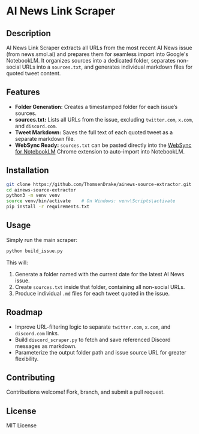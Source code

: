 # AI News Link Scraper

## Description
AI News Link Scraper extracts all URLs from the most recent AI News issue (from news.smol.ai) and prepares them for seamless import into Google's NotebookLM. It organizes sources into a dedicated folder, separates non-social URLs into a `sources.txt`, and generates individual markdown files for quoted tweet content.

## Features
* **Folder Generation:** Creates a timestamped folder for each issue’s sources.
* **sources.txt:** Lists all URLs from the issue, excluding `twitter.com`, `x.com`, and `discord.com`.
* **Tweet Markdown:** Saves the full text of each quoted tweet as a separate markdown file.
* **WebSync Ready:** `sources.txt` can be pasted directly into the [WebSync for NotebookLM](https://chromewebstore.google.com/detail/websync-full-site-importe/hjoonjdnhagnpfgifhjolheimamcafok) Chrome extension to auto-import into NotebookLM.

## Installation
```bash
git clone https://github.com/ThomsenDrake/ainews-source-extractor.git
cd ainews-source-extractor
python3 -m venv venv
source venv/bin/activate    # On Windows: venv\Scripts\activate
pip install -r requirements.txt
```

## Usage
Simply run the main scraper:
```bash
python build_issue.py
```
This will:
1. Generate a folder named with the current date for the latest AI News issue.
2. Create `sources.txt` inside that folder, containing all non-social URLs.
3. Produce individual `.md` files for each tweet quoted in the issue.

## Roadmap
* Improve URL-filtering logic to separate `twitter.com`, `x.com`, and `discord.com` links.
* Build `discord_scraper.py` to fetch and save referenced Discord messages as markdown.
* Parameterize the output folder path and issue source URL for greater flexibility.

## Contributing
Contributions welcome! Fork, branch, and submit a pull request.

## License
MIT License
